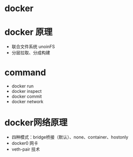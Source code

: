 # docker
# docker 原理
  * 联合文件系统 unoinFS
  * 分层拉取、分成构建
# command
  * docker run 
  * docker inspect
  * docker commit
  * docker network
# docker网络原理
  * 四种模式：bridge桥接（默认）、none、container、hostonly
  * docker0 网卡
  * veth-pair 技术
